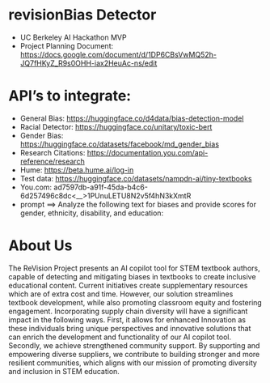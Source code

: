 # revisionBias Detector
* UC Berkeley AI Hackathon MVP 
* Project Planning Document: https://docs.google.com/document/d/1DP6CBsVwMQ52h-JQ7fHKyZ_R9s0OHH-iax2HeuAc-ns/edit
  
# API’s to integrate:
* General Bias: https://huggingface.co/d4data/bias-detection-model
* Racial Detector: https://huggingface.co/unitary/toxic-bert
* Gender Bias: https://huggingface.co/datasets/facebook/md_gender_bias
* Research Citations: https://documentation.you.com/api-reference/research
* Hume: https://beta.hume.ai/log-in
* Test data: https://huggingface.co/datasets/nampdn-ai/tiny-textbooks
* You.com: ad7597db-a91f-45da-b4c6-6d257496c8dc<__>1PUnuLETU8N2v5f4hN3kXmtR
* prompt ==>  Analyze the following text for biases and provide scores for gender, ethnicity, disability, and education:

# About Us

The ReVision Project presents an AI copilot tool for STEM textbook authors, capable of detecting and mitigating biases in textbooks to create inclusive educational content. Current initiatives create supplementary resources which are of extra cost and time. However, our solution streamlines textbook development, while also promoting classroom equity and fostering engagement.
Incorporating supply chain diversity will have a significant impact in the following ways. First, it allows for enhanced Innovation as these individuals bring unique perspectives and innovative solutions that can enrich the development and functionality of our AI copilot tool. Secondly, we achieve strengthened community support. By supporting and empowering diverse suppliers, we contribute to building stronger and more resilient communities, which aligns with our mission of promoting diversity and inclusion in STEM education. 


